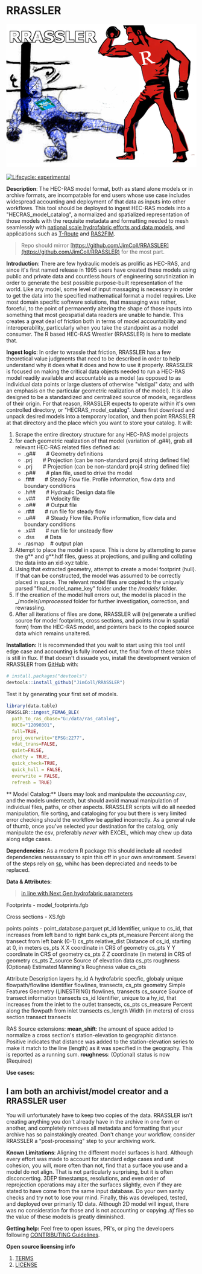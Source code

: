 
# RRASSLER  

![RRASSLER LOGO](https://github.com/JimColl/RRASSLER/blob/main/man/figures/RRASSLER_knockout.png)

<!-- badges: start -->
[![Lifecycle: experimental](https://img.shields.io/badge/lifecycle-experimental-orange.svg)](https://lifecycle.r-lib.org/articles/stages.html#experimental)
<!-- badges: end -->

**Description**:  The HEC-RAS model format, both as stand alone models or in archive formats, are incompatable for end users whose use case includes widespread accounting and deployment of that data as inputs into other workflows.  This tool should be deployed to ingest HEC-RAS models into a "HECRAS_model_catalog", a normalized and spatialized representation of those models with the requisite metadata and formatting needed to mesh seamlessly with [national scale hydrofabric efforts and data models](https://noaa-owp.github.io/hydrofabric/articles/cs_dm.html), and applications such as [T-Route](https://github.com/NOAA-OWP/t-route) and [RAS2FIM](https://github.com/NOAA-OWP/ras2fim).

> Repo should mirror [https://github.com/JimColl/RRASSLER](https://github.com/JimColl/RRASSLER) for the most part.

**Introduction**:  There are few hydraulic models as prolific as HEC-RAS, and since it's first named release in 1995 users have created these models using public and private data and countless hours of engineering scrutinization in order to generate the best possible purpose-built representation of the world.  Like any model, some level of input massaging is necessary in order to get the data into the specified mathematical format a model requires.  Like most domain specific software solutions, that massaging was rather, forceful, to the point of permanently altering the shape of those inputs into something that most geospatial data readers are unable to handle.  This creates a great deal of friction both in terms of model accountability and interoperability, particularly when you take the standpoint as a model consumer.   The R based HEC-RAS Wrestler (RRASSLER) is here to mediate that.  

**Ingest logic**:  In order to wrassle that friction, RRASSLER has a few theoretical value judgments that need to be described in order to help understand why it does what it does and how to use it properly.  RRASSLER is focused on making the critical data objects needed to run a HEC-RAS model readily available and accountable as a model (as opposed to as individual data points or large clusters of otherwise "vistigal" data; and with an emphasis on the particular geometric realization of the model).  It is also designed to be a standardized and centralized source of models, regardless of their origin.  For that reason, RRASSLER expects to operate within it's own controlled directory, or "HECRAS_model_catalog".   Users first download and unpack desired models into a temporary location, and then point RRASSLER at that directory and the place which you want to store your catalog.  It will:  
1) Scrape the entire directory structure for any HEC-RAS model projects
2) for each geometric realization of that model (variation of .g##), grab all relevant HEC-RAS related files defined as:  
   - .g## &nbsp;&nbsp;&nbsp;&nbsp;&nbsp; # Geometry definitions  
   - .prj &nbsp;&nbsp;&nbsp;&nbsp;&nbsp; # Projection (can be non-standard proj4 string defined file)  
   - .prj &nbsp;&nbsp;&nbsp;&nbsp;&nbsp; # Projection (can be non-standard proj4 string defined file)  
   - .p## &nbsp;&nbsp;&nbsp;&nbsp;&nbsp; # plan file, used to drive the model  
   - .f## &nbsp;&nbsp;&nbsp;&nbsp;&nbsp; # Steady Flow file. Profile information, flow data and boundary conditions   
   - .h## &nbsp;&nbsp;&nbsp;&nbsp;&nbsp; # Hydraulic Design data file  
   - .v## &nbsp;&nbsp;&nbsp;&nbsp;&nbsp; # Velocity file  
   - .o## &nbsp;&nbsp;&nbsp;&nbsp;&nbsp; # Output file  
   - .r## &nbsp;&nbsp;&nbsp;&nbsp;&nbsp; # run file for steady flow  
   - .u## &nbsp;&nbsp;&nbsp;&nbsp;&nbsp; # Steady Flow file. Profile information, flow data and boundary conditions  
   - .x## &nbsp;&nbsp;&nbsp;&nbsp;&nbsp; # run file for unsteady flow  
   - .dss &nbsp;&nbsp;&nbsp;&nbsp;&nbsp; # Data  
   - .rasmap &nbsp;&nbsp; # output plan  
3) Attempt to place the model in space.  This is done by attempting to parse the g** and g**.hdf files, guess at projections, and pulling and collating the data into an xid-xyz table.  
4) Using that extracted geometry, attempt to create a model footprint (hull).  If that can be constructed, the model was assumed to be correctly placed in space.  The relevant model files are copied to the uniquely parsed "final_model_name_key" folder under the _/models/_ folder.  
5) If the creation of the model hull errors out, the model is placed in the _/models/_unprocessed_ folder for further investigation, correction, and rewrassling.  
6) After all iterations of files are done, RRASSLER will (re)generate a unified source for model footprints, cross sections, and points (now in spatial form) from the HEC-RAS model, and pointers back to the copied source data which remains unaltered.  

**Installation:**  It is recommended that you wait to start using this tool until edge case and accounting is fully ironed out, the final form of these tables is still in flux.  If that doesn't dissuade you, install the development version of RRASSLER from [GitHub](https://github.com/) with:

```r
# install.packages("devtools")
devtools::install_github("JimColl/RRASSLER")
```

Test it by generating your first set of models.
```r
library(data.table)
RRASSLER::ingest_FEMA6_BLE(
  path_to_ras_dbase="G:/data/ras_catalog",
  HUC8="12090301",
  full=TRUE,
  proj_overwrite="EPSG:2277",
  vdat_trans=FALSE,
  quiet=FALSE,
  chatty = TRUE,
  quick_check=TRUE,
  quick_hull = FALSE,
  overwrite = FALSE,
  refresh = TRUE)
```

** Model Catalog:** Users may look and manipulate the _accounting.csv_, and the models underneath, but should avoid manual manipulation of individual files, paths, or other aspects.  RRASSLER scripts will do all needed manipulation, file sorting, and cataloging for you but there is very limited error checking should the workflow be applied incorrectly.  As a general rule of thumb, once you've selected your destination for the catalog, only manipulate the csv, preferably _never_ with EXCEL, which may chew up data along edge cases.

**Dependencies:**  As a modern R package this should include all needed dependencies nessasssary to spin this off in your own environment.  Several of the steps rely on [sp](https://cran.r-project.org/web/packages/sp/sp.pdf), whihc has been depreciated and needs to be replaced.



**Data & Attributes:**

> [in line with Next Gen hydrofabric parameters](https://noaa-owp.github.io/hydrofabric/articles/cs_dm.html)

Footprints - model_footprints.fgb

Cross sections - XS.fgb

points
points - point_database.parquet
pt_id	Identifier, unique to cs_id, that increases from left band to right bank	cs_pts
pt_measure	Percent along the transect from left bank (0-1)	cs_pts
relative_dist	Distance of cs_id, starting at 0, in meters	cs_pts
X	X coordinate in CRS of geometry	cs_pts
Y	Y coordinate in CRS of geometry	cs_pts
Z	Z coordinate (in meters) in CRS of geometry	cs_pts
Z_source	Source of elevation data	cs_pts
roughness	(Optional) Estimated Manning's Roughness value	cs_pts

Attribute	Description	layers
hy_id	A hydrofabric specfic, globaly unique flowpath/flowline identifier	flowlines, transects, cs_pts
geometry	Simple Features Geometry (LINESTRING)	flowlines, transects
cs_source	Source of transect information	transects
cs_id	Identifier, unique to a hy_id, that increases from the inlet to the outlet	transects, cs_pts
cs_measure	Percent along the flowpath from inlet	transects
cs_length	Width (in meters) of cross section transect	transects

RAS Source extensions:
**mean_shift**: the amount of space added to normalize a cross section's station-elevation to geographic distance.  Positive indicates that distance was added to the station-elevation series to make it match to the line (length) as it was specified in the geography.  This is reported as a running sum.
**roughness**: (Optional) status is now (Required)

**Use cases:**
## I am both an archivist/model creator and a RRASSLER user

You will unfortunately have to keep two copies of the data.  RRASSLER isn't creating anything you don't already have in the archive in one form or another, and completely removes all metadata and formatting that your archive has so painstakingly created.  Don't change your workflow, consider RRASSLER a "post-processing" step to your archiving work.  

**Known Limitations**: Aligning the different model surfaces is hard.  Although every effort was made to account for standard edge cases and unit cohesion, you will, more often than not, find that a surface you use and a model do not align.  That is not particularly surprising, but it is often disconcerting.  3DEP timestamps, resolutions, and even order of reprojection operations may alter the surfaces slightly, even if they are stated to have come from the same input database.  Do your own sanity checks and try not to lose your mind.  Finally, this was developed, tested, and deployed over primarily 1D data.  Although 2D model will ingest, there was no consideration for those and is not accounting or copying _.tif_ files so the value of these models is greatly diminished. 

**Getting help:**  Feel free to open issues, PR's, or ping the developers following [CONTRIBUTING Guidelines](CONTRIBUTING.md).

**Open source licensing info**
1. [TERMS](TERMS.md)
2. [LICENSE](LICENSE)